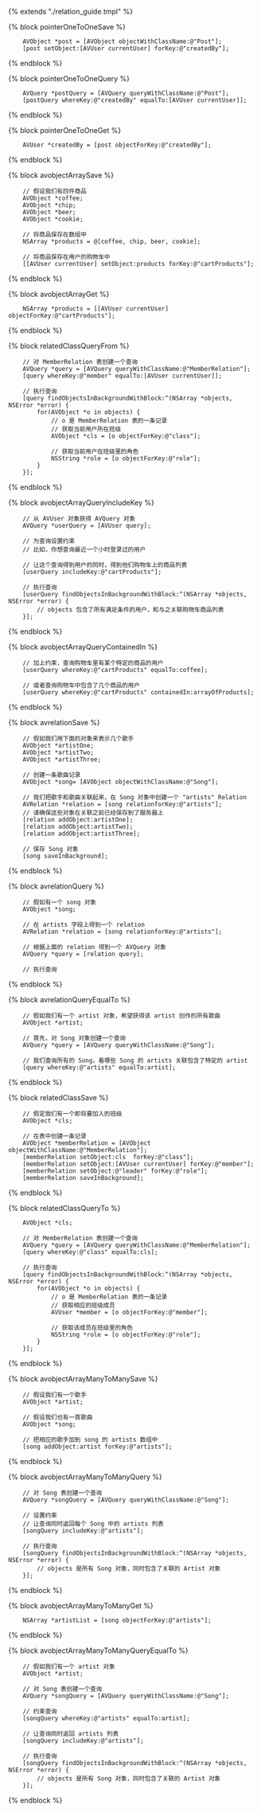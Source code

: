 {% extends "./relation_guide.tmpl" %}

{% block pointerOneToOneSave %}
```objc
    AVObject *post = [AVObject objectWithClassName:@"Post"];
    [post setObject:[AVUser currentUser] forKey:@"createdBy"];
```
{% endblock %}

{% block pointerOneToOneQuery %}
```objc
    AVQuery *postQuery = [AVQuery queryWithClassName:@"Post"];
    [postQuery whereKey:@"createdBy" equalTo:[AVUser currentUser]];
```
{% endblock %}

{% block pointerOneToOneGet %}
```objc
    AVUser *createdBy = [post objectForKey:@"createdBy"];
```
{% endblock %}

{% block avobjectArraySave %} 
```objc
    // 假设我们有四件商品
    AVObject *coffee;
    AVObject *chip;
    AVObject *beer;
    AVObject *cookie;
    
    // 将商品保存在数组中
    NSArray *products = @[coffee, chip, beer, cookie];
    
    // 将商品保存在用户的购物车中
    [[AVUser currentUser] setObject:products forKey:@"cartProducts"];
```
{% endblock %}

{% block avobjectArrayGet %}
```objc
    NSArray *products = [[AVUser currentUser] objectForKey:@"cartProducts"];
```
{% endblock %}

{% block relatedClassQueryFrom %}
```objc
    // 对 MemberRelation 表创建一个查询
    AVQuery *query = [AVQuery queryWithClassName:@"MemberRelation"];
    [query whereKey:@"member" equalTo:[AVUser currentUser]];
    
    // 执行查询
    [query findObjectsInBackgroundWithBlock:^(NSArray *objects, NSError *error) {
        for(AVObject *o in objects) {
            // o 是 MemberRelation 表的一条记录
            // 获取当前用户所在班级
            AVObject *cls = [o objectForKey:@"class"];
            
            // 获取当前用户在班级里的角色
            NSString *role = [o objectForKey:@"role"];
        }
    }];
```
{% endblock %}

{% block avobjectArrayQueryIncludeKey %}
```objc
    // 从 AVUser 对象获得 AVQuery 对象
    AVQuery *userQuery = [AVUser query];
    
    // 为查询设置约束
    // 比如，你想查询最近一个小时登录过的用户
    
    // 让这个查询得到用户的同时，得到他们购物车上的商品列表
    [userQuery includeKey:@"cartProducts"];
    
    // 执行查询
    [userQuery findObjectsInBackgroundWithBlock:^(NSArray *objects, NSError *error) {
        // objects 包含了所有满足条件的用户，和与之关联购物车商品列表
    }];
```
{% endblock %}

{% block avobjectArrayQueryContainedIn %}
```objc
    // 加上约束，查询购物车里有某个特定的商品的用户
    [userQuery whereKey:@"cartProducts" equalTo:coffee];
    
    // 或者查询购物车中包含了几个商品的用户
    [userQuery whereKey:@"cartProducts" containedIn:arrayOfProducts];
```
{% endblock %}

{% block avrelationSave %}
```objc
    // 假如我们用下面的对象来表示几个歌手
    AVObject *artistOne;
    AVObject *artistTwo;
    AVObject *artistThree;
    
    // 创建一条歌曲记录
    AVObject *song= [AVObject objectWithClassName:@"Song"];
    
    // 我们把歌手和歌曲关联起来，在 Song 对象中创建一个 "artists" Relation
    AVRelation *relation = [song relationforKey:@"artists"];
    // 请确保这些对象在关联之前已经保存到了服务器上
    [relation addObject:artistOne];
    [relation addObject:artistTwo];
    [relation addObject:artistThree];
    
    // 保存 Song 对象
    [song saveInBackground];
```
{% endblock %}

{% block avrelationQuery %}
```objc
    // 假如有一个 song 对象
    AVObject *song;
    
    // 在 artists 字段上得到一个 relation
    AVRelation *relation = [song relationforKey:@"artists"];
    
    // 根据上面的 relation 得到一个 AVQuery 对象
    AVQuery *query = [relation query];
    
    // 执行查询
```
{% endblock %}

{% block avrelationQueryEqualTo %}
```objc
    // 假如我们有一个 artist 对象，希望获得该 artist 创作的所有歌曲
    AVObject *artist;
    
    // 首先，对 Song 对象创建一个查询
    AVQuery *query = [AVQuery queryWithClassName:@"Song"];
    
    // 我们查询所有的 Song，看哪些 Song 的 artists 关联包含了特定的 artist
    [query whereKey:@"artists" equalTo:artist];
```
{% endblock %}

{% block relatedClassSave %}
```objc
    // 假定我们有一个即将要加入的班级
    AVObject *cls;
    
    // 在表中创建一条记录
    AVObject *memberRelation = [AVObject objectWithClassName:@"MemberRelation"];
    [memberRelation setObject:cls  forKey:@"class"];
    [memberRelation setObject:[AVUser currentUser] forKey:@"member"];
    [memberRelation setObject:@"leader" forKey:@"role"];
    [memberRelation saveInBackground];
```
{% endblock %}

{% block relatedClassQueryTo %} 
```objc
    AVObject *cls;
    
    // 对 MemberRelation 表创建一个查询
    AVQuery *query = [AVQuery queryWithClassName:@"MemberRelation"];
    [query whereKey:@"class" equalTo:cls];
    
    // 执行查询
    [query findObjectsInBackgroundWithBlock:^(NSArray *objects, NSError *error) {
        for(AVObject *o in objects) {
            // o 是 MemberRelation 表的一条记录
            // 获取相应的班级成员
            AVUser *member = [o objectForKey:@"member"];
            
            // 获取该成员在班级里的角色
            NSString *role = [o objectForKey:@"role"];
        }
    }];
```
{% endblock %}

{% block avobjectArrayManyToManySave %} 
```objc
    // 假设我们有一个歌手
    AVObject *artist;
    
    // 假设我们也有一首歌曲
    AVObject *song;
    
    // 把相应的歌手加到 song 的 artists 数组中
    [song addObject:artist forKey:@"artists"];
```
{% endblock %}

{% block avobjectArrayManyToManyQuery %}
```objc
    // 对 Song 表创建一个查询
    AVQuery *songQuery = [AVQuery queryWithClassName:@"Song"];
    
    // 设置约束
    // 让查询同时返回每个 Song 中的 artists 列表
    [songQuery includeKey:@"artists"];
    
    // 执行查询
    [songQuery findObjectsInBackgroundWithBlock:^(NSArray *objects, NSError *error) {
        // objects 是所有 Song 对象，同时包含了关联的 Artist 对象
    }];
```
{% endblock %}

{% block avobjectArrayManyToManyGet %} 
```objc
    NSArray *artistList = [song objectForKey:@"artists"];
```
{% endblock %}

{% block avobjectArrayManyToManyQueryEqualTo %}
```objc
    // 假如我们有一个 artist 对象
    AVObject *artist;
    
    // 对 Song 表创建一个查询
    AVQuery *songQuery = [AVQuery queryWithClassName:@"Song"];
    
    // 约束查询
    [songQuery whereKey:@"artists" equalTo:artist];
    
    // 让查询同时返回 artists 列表
    [songQuery includeKey:@"artists"];
    
    // 执行查询
    [songQuery findObjectsInBackgroundWithBlock:^(NSArray *objects, NSError *error) {
        // objects 是所有 Song 对象，同时包含了关联的 Artist 对象
    }];
```
{% endblock %}
